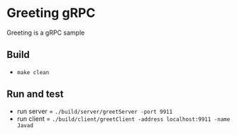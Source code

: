 # Greeting gRPC

Greeting is a gRPC sample

## Build 

- `make clean`

## Run and test

- run server = `./build/server/greetServer -port 9911`
- run client = `./build/client/greetClient -address localhost:9911 -name Javad`
